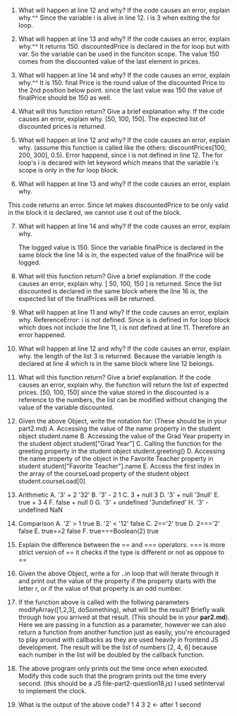 1. What will happen at line 12 and why? If the code causes an error, explain why.^^
    Since the variable i is alive in line 12. i is 3 when exiting the for loop.
2. What will happen at line 13 and why? If the code causes an error, explain why.^^
    It returns 150. discountedPrice is declared in the for loop but with var. So the variable can be used in the funciton scope. The value 150 comes from the discounted value of the last element in prices.
3. What will happen at line 14 and why? If the code causes an error, explain why.^^
    It is 150. final Price is the round value of the discounted Price to the 2nd position below point. since the last value was 150 the value of finalPrice should be 150 as well.
4. What will this function return? Give a brief explanation why. If the code causes an error, explain why.
    [50, 100, 150]. The expected list of discounted prices is returned.

5. What will happen at line 12 and why? If the code causes an error, explain why. (assume this function is called like the others: discountPrices[100, 200, 300], 0.5).
    Error happend, since i is not defined in line 12. The for loop's i is decared with let keyword which means that the variable i's scope is only in the for loop block.

6. What will happen at line 13 and why? If the code causes an error, explain why. 

This code returns an error. Since let makes discountedPrice to be only valid in the block it is declared, we cannot use it out of the block.

7. What will happen at line 14 and why? If the code causes an error, explain why.

    The logged value is 150. Since the variable finalPrice is declared in the same block the line 14 is in, the expected value of the finalPrice will be logged.

8. What will this function return? Give a brief explanation. If the code causes an error, explain why.
    [ 50, 100, 150 ] is returned. Since the list discounted is declared in the same block where the line 16 is, the expected list of the finalPrices will be returned.

9. What will happen at line 11 and why? If the code causes an error, explain why.
    ReferenceError: i is not defined. Since is is defined in for loop block which does not include the line 11, i is not defined at line 11. Therefore an error happened.

10. What will happen at line 12 and why? If the code causes an error, explain why. 
    the length of the list 3 is returned. Because the variable length is declared at line 4 which is in the same block where line 12 belongs. 

11. What will this function return? Give a brief explanation. If the code causes an error, explain why.
    the function will return the list of expected prices. [50, 100, 150] since the value stored in the discounted is a reference to the numbers, the list can be modified without changing the value of the variable discounted.

12. Given the above Object, write the notation for: (These should be in your part2.md)
    A. Accessing the value of the name property in the student object
        student.name
    B. Accessing the value of the Grad Year property in the student object
        student["Grad Year"]
    C. Calling the function for the greeting property in the student object
        student.greeting()
    D. Accessing the name property of the object in the Favorite Teacher property in student
        student["Favorite Teacher"].name
    E. Access the first index in the array of the courseLoad property of the student object
        student.courseLoad[0]

13. Arithmetic
    A. '3' + 2 
        '32'
    B. '3' - 2
        1
    C. 3 + null
        3
    D. '3' + null
        '3null'
    E. true + 3
        4
    F. false + null
        0
    G. '3' + undefined
        '3undefined'
    H. '3' - undefined
        NaN
14. Comparison
    A. '2' > 1
        true
    B. '2' < '12'
        false
    C. 2=='2'
        true
    D. 2==='2'
        false
    E. true==2
        false
    F. true===Boolean(2)
        true
15. Explain  the difference between the == and === operators.
    === is more strict version of == it checks if the type is different or not as oppose to ==

16. Given the above Object, write a for ..in loop that will iterate through it and print out the value of the property if the property starts with the letter r, or if the value of that property is an odd number. 

17. If the function above is called with the follwing parameters modifyArray([1,2,3], doSomething), what will be the result? Briefly walk through how you arrived at that result. (This should be in your **par2.md**). Here we are passing in a function as a parameter, however we can also return a function from another function just as easily, you're encouraged to play around with callbacks as they are used heavily in frontend JS development.
    The result will be the list of numbers [2, 4, 6] because each number in the list will be doubled by the callback function.


18. The above program only prints out the time once when executed. Modify this code such that the program prints out the time every second. (this should be a JS file-part2-question18.js)
    I used setInterval to implement the clock.
19. What is the output of the above code?
    1
    4
    3
    2 <- after 1 second
